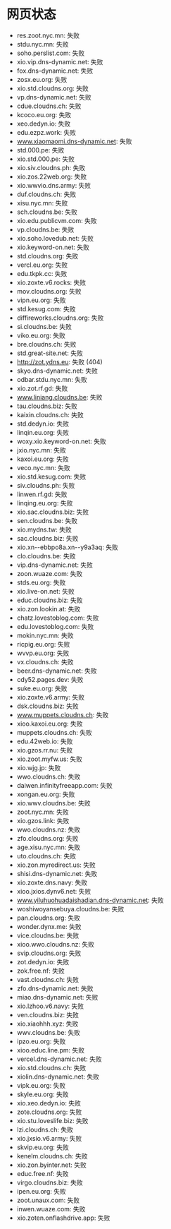 # 网页状态
- res.zoot.nyc.mn: 失败
- stdu.nyc.mn: 失败
- soho.perslist.com: 失败
- xio.vip.dns-dynamic.net: 失败
- fox.dns-dynamic.net: 失败
- zosx.eu.org: 失败
- xio.std.cloudns.org: 失败
- vp.dns-dynamic.net: 失败
- cdue.cloudns.ch: 失败
- kcoco.eu.org: 失败
- xeo.dedyn.io: 失败
- edu.ezpz.work: 失败
- www.xiaomaomi.dns-dynamic.net: 失败
- std.000.pe: 失败
- xio.std.000.pe: 失败
- xio.siv.cloudns.ph: 失败
- xio.zos.22web.org: 失败
- xio.wwvio.dns.army: 失败
- duf.cloudns.ch: 失败
- xisu.nyc.mn: 失败
- sch.cloudns.be: 失败
- xio.edu.publicvm.com: 失败
- vp.cloudns.be: 失败
- xio.soho.lovedub.net: 失败
- xio.keyword-on.net: 失败
- std.cloudns.org: 失败
- vercl.eu.org: 失败
- edu.tkpk.cc: 失败
- xio.zoxte.v6.rocks: 失败
- mov.cloudns.org: 失败
- vipn.eu.org: 失败
- std.kesug.com: 失败
- diffireworks.cloudns.org: 失败
- si.cloudns.be: 失败
- viko.eu.org: 失败
- bre.cloudns.ch: 失败
- std.great-site.net: 失败
- http://zot.ydns.eu: 失败 (404)
- skyo.dns-dynamic.net: 失败
- odbar.stdu.nyc.mn: 失败
- xio.zot.rf.gd: 失败
- www.liniang.cloudns.be: 失败
- tau.cloudns.biz: 失败
- kaixin.cloudns.ch: 失败
- std.dedyn.io: 失败
- linqin.eu.org: 失败
- woxy.xio.keyword-on.net: 失败
- jxio.nyc.mn: 失败
- kaxoi.eu.org: 失败
- veco.nyc.mn: 失败
- xio.std.kesug.com: 失败
- siv.cloudns.ph: 失败
- linwen.rf.gd: 失败
- linqing.eu.org: 失败
- xio.sac.cloudns.biz: 失败
- sen.cloudns.be: 失败
- xio.mydns.tw: 失败
- sac.cloudns.biz: 失败
- xio.xn--ebbpo8a.xn--y9a3aq: 失败
- clo.cloudns.be: 失败
- vip.dns-dynamic.net: 失败
- zoon.wuaze.com: 失败
- stds.eu.org: 失败
- xio.live-on.net: 失败
- educ.cloudns.biz: 失败
- xio.zon.lookin.at: 失败
- chatz.lovestoblog.com: 失败
- edu.lovestoblog.com: 失败
- mokin.nyc.mn: 失败
- ricpig.eu.org: 失败
- wvvp.eu.org: 失败
- vx.cloudns.ch: 失败
- beer.dns-dynamic.net: 失败
- cdy52.pages.dev: 失败
- suke.eu.org: 失败
- xio.zoxte.v6.army: 失败
- dsk.cloudns.biz: 失败
- www.muppets.cloudns.ch: 失败
- xioo.kaxoi.eu.org: 失败
- muppets.cloudns.ch: 失败
- edu.42web.io: 失败
- xio.gzos.rr.nu: 失败
- xio.zoot.myfw.us: 失败
- xio.wjg.jp: 失败
- wwo.cloudns.ch: 失败
- daiwen.infinityfreeapp.com: 失败
- xongan.eu.org: 失败
- xio.wwv.cloudns.be: 失败
- zoot.nyc.mn: 失败
- xio.gzos.link: 失败
- wwo.cloudns.nz: 失败
- zfo.cloudns.org: 失败
- age.xisu.nyc.mn: 失败
- uto.cloudns.ch: 失败
- xio.zon.myredirect.us: 失败
- shisi.dns-dynamic.net: 失败
- xio.zoxte.dns.navy: 失败
- xioo.jxios.dynv6.net: 失败
- www.yiluhuohuadaishadian.dns-dynamic.net: 失败
- woshiwoyansebuya.cloudns.be: 失败
- pan.cloudns.org: 失败
- wonder.dynx.me: 失败
- vice.cloudns.be: 失败
- xioo.wwo.cloudns.nz: 失败
- svip.cloudns.org: 失败
- zot.dedyn.io: 失败
- zok.free.nf: 失败
- vast.cloudns.ch: 失败
- zfo.dns-dynamic.net: 失败
- miao.dns-dynamic.net: 失败
- xio.lzhoo.v6.navy: 失败
- ven.cloudns.biz: 失败
- xio.xiaohhh.xyz: 失败
- wwv.cloudns.be: 失败
- ipzo.eu.org: 失败
- xioo.educ.line.pm: 失败
- vercel.dns-dynamic.net: 失败
- xio.std.cloudns.ch: 失败
- xiolin.dns-dynamic.net: 失败
- vipk.eu.org: 失败
- skyle.eu.org: 失败
- xio.xeo.dedyn.io: 失败
- zote.cloudns.org: 失败
- xio.stu.loveslife.biz: 失败
- lzi.cloudns.ch: 失败
- xio.jxsio.v6.army: 失败
- skvip.eu.org: 失败
- kenelm.cloudns.ch: 失败
- xio.zon.byinter.net: 失败
- educ.free.nf: 失败
- virgo.cloudns.biz: 失败
- ipen.eu.org: 失败
- zoot.unaux.com: 失败
- inwen.wuaze.com: 失败
- xio.zoten.onflashdrive.app: 失败
